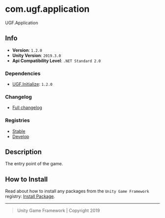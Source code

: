 # com.ugf.application

UGF.Application

## Info

- **Version**: `1.2.0`
- **Unity Version**: `2019.3.0`
- **Api Compatibility Level**: `.NET Standard 2.0`

### Dependencies

- [UGF.Initialize](https://github.com/unity-game-framework/ugf-initialize): `1.2.0`

### Changelog

- [Full changelog][1]

### Registries

- [Stable][2]
- [Develop][3]

## Description

The entry point of the game.

## How to Install

Read about how to install any packages from the `Unity Game Framework` registry: [Install Package][4].

---
> Unity Game Framework | Copyright 2019

[1]: changelog.md
[2]: https://bintray.com/unity-game-framework/stable/com.ugf.application
[3]: https://bintray.com/unity-game-framework/dev/com.ugf.application
[4]: https://github.com/unity-game-framework/ugf-documentation/wiki/Install-Package
